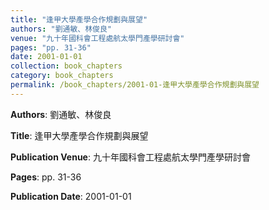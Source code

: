 ```yaml
---
title: "逢甲大學產學合作規劃與展望"
authors: "劉通敏、林俊良"
venue: "九十年國科會工程處航太學門產學研討會"
pages: "pp. 31-36"
date: 2001-01-01
collection: book_chapters
category: book_chapters
permalink: /book_chapters/2001-01-逢甲大學產學合作規劃與展望
---
```


**Authors**: 劉通敏、林俊良

**Title**: 逢甲大學產學合作規劃與展望

**Publication Venue**: 九十年國科會工程處航太學門產學研討會

**Pages**: pp. 31-36

**Publication Date**: 2001-01-01
